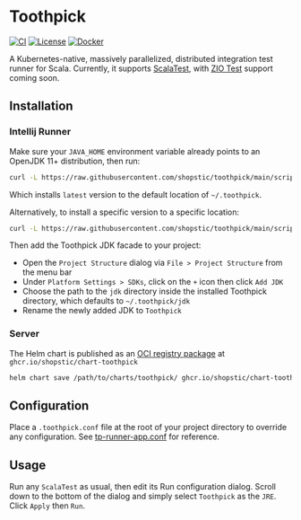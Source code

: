 # Toothpick

[![CI](https://github.com/shopstic/toothpick/actions/workflows/ci.yaml/badge.svg)](https://github.com/shopstic/toothpick/actions) [![License](https://img.shields.io/badge/License-Apache%202.0-blue.svg)](https://github.com/shopstic/toothpick/blob/main/LICENSE) [![Docker](https://img.shields.io/docker/v/shopstic/toothpick-server?arch=amd64&color=%23ab47bc&label=Docker%20Image&sort=semver)](https://hub.docker.com/repository/docker/shopstic/toothpick-server/tags?page=1&ordering=last_updated&name=1.)

A Kubernetes-native, massively parallelized, distributed integration test runner for Scala. Currently, it supports [ScalaTest](https://www.scalatest.org/), with [ZIO Test](https://zio.dev/docs/usecases/usecases_testing) support coming soon.

## Installation

### Intellij Runner

Make sure your `JAVA_HOME` environment variable already points to an OpenJDK 11+ distribution, then run:

```bash
curl -L https://raw.githubusercontent.com/shopstic/toothpick/main/scripts/install.sh | bash
```

Which installs `latest` version to the default location of `~/.toothpick`.

Alternatively, to install a specific version to a specific location:

```bash
curl -L https://raw.githubusercontent.com/shopstic/toothpick/main/scripts/install.sh | bash -s VERSION LOCATION
```

Then add the Toothpick JDK facade to your project:

- Open the `Project Structure` dialog via `File > Project Structure` from the menu bar
- Under `Platform Settings > SDKs`, click on the `+` icon then click `Add JDK`
- Choose the path to the `jdk` directory inside the installed Toothpick directory, which defaults to `~/.toothpick/jdk`
- Rename the newly added JDK to `Toothpick`

### Server

The Helm chart is published as an [OCI registry package](https://helm.sh/docs/topics/registries/) at `ghcr.io/shopstic/chart-toothpick`

```bash
helm chart save /path/to/charts/toothpick/ ghcr.io/shopstic/chart-toothpick:"${COMMIT_HASH}"
```

## Configuration

Place a `.toothpick.conf` file at the root of your project directory to override any configuration. See [tp-runner-app.conf](./toothpick-runner/src/main/resources/dev/toothpick/app/tp-runner-app.conf) for reference.

## Usage

Run any `ScalaTest` as usual, then edit its Run configuration dialog. Scroll down to the bottom of the dialog and simply select `Toothpick` as the `JRE`. Click `Apply` then `Run`.
